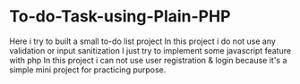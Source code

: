 # To-do-Task-using-Plain-PHP
Here i try to built a small to-do list project
In this project i do not use any validation or input sanitization
I just try to implement some javascript feature with php
In this project i can not use user registration & login because it's a simple mini project for practicing purpose. 
